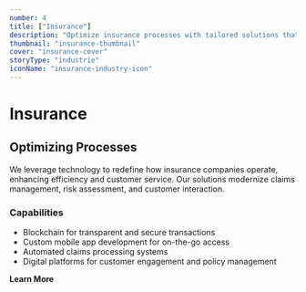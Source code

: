 ```yaml
---
number: 4
title: ["Insurance"]
description: "Optimize insurance processes with tailored solutions that improve customer service, streamline claims processing, and enhance data management."
thumbnail: "insurance-thumbnail"
cover: "insurance-cover"
storyType: "industrie"
iconName: "insurance-industry-icon"
---
```


# Insurance

## Optimizing Processes

We leverage technology to redefine how insurance companies operate, enhancing efficiency and customer service. Our solutions modernize claims management, risk assessment, and customer interaction.

### Capabilities

* Blockchain for transparent and secure transactions
* Custom mobile app development for on-the-go access
* Automated claims processing systems
* Digital platforms for customer engagement and policy management

**Learn More**